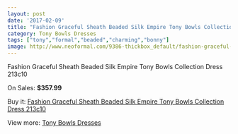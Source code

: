 ```yaml
---
layout: post
date: '2017-02-09'
title: "Fashion Graceful Sheath Beaded Silk Empire Tony Bowls Collection Dress 213c10"
category: Tony Bowls Dresses
tags: ["tony","formal","beaded","charming","bonny"]
image: http://www.neoformal.com/9386-thickbox_default/fashion-graceful-sheath-beaded-silk-empire-tony-bowls-collection-dress-213c10.jpg
---
```

Fashion Graceful Sheath Beaded Silk Empire Tony Bowls Collection Dress 213c10

On Sales: **$357.99**
<a href="https://www.neoformal.com/en/tony-bowls-dresses/3249-fashion-graceful-sheath-beaded-silk-empire-tony-bowls-collection-dress-213c10.html"><amp-img layout="responsive" width="600" height="600" src="//www.neoformal.com/9386-thickbox_default/fashion-graceful-sheath-beaded-silk-empire-tony-bowls-collection-dress-213c10.jpg" alt="Fashion Graceful Sheath Beaded Silk Empire Tony Bowls Collection Dress 213c10 0" /></a>
<a href="https://www.neoformal.com/en/tony-bowls-dresses/3249-fashion-graceful-sheath-beaded-silk-empire-tony-bowls-collection-dress-213c10.html"><amp-img layout="responsive" width="600" height="600" src="//www.neoformal.com/9392-thickbox_default/fashion-graceful-sheath-beaded-silk-empire-tony-bowls-collection-dress-213c10.jpg" alt="Fashion Graceful Sheath Beaded Silk Empire Tony Bowls Collection Dress 213c10 1" /></a>
<a href="https://www.neoformal.com/en/tony-bowls-dresses/3249-fashion-graceful-sheath-beaded-silk-empire-tony-bowls-collection-dress-213c10.html"><amp-img layout="responsive" width="600" height="600" src="//www.neoformal.com/9391-thickbox_default/fashion-graceful-sheath-beaded-silk-empire-tony-bowls-collection-dress-213c10.jpg" alt="Fashion Graceful Sheath Beaded Silk Empire Tony Bowls Collection Dress 213c10 2" /></a>
<a href="https://www.neoformal.com/en/tony-bowls-dresses/3249-fashion-graceful-sheath-beaded-silk-empire-tony-bowls-collection-dress-213c10.html"><amp-img layout="responsive" width="600" height="600" src="//www.neoformal.com/9390-thickbox_default/fashion-graceful-sheath-beaded-silk-empire-tony-bowls-collection-dress-213c10.jpg" alt="Fashion Graceful Sheath Beaded Silk Empire Tony Bowls Collection Dress 213c10 3" /></a>
<a href="https://www.neoformal.com/en/tony-bowls-dresses/3249-fashion-graceful-sheath-beaded-silk-empire-tony-bowls-collection-dress-213c10.html"><amp-img layout="responsive" width="600" height="600" src="//www.neoformal.com/9389-thickbox_default/fashion-graceful-sheath-beaded-silk-empire-tony-bowls-collection-dress-213c10.jpg" alt="Fashion Graceful Sheath Beaded Silk Empire Tony Bowls Collection Dress 213c10 4" /></a>
<a href="https://www.neoformal.com/en/tony-bowls-dresses/3249-fashion-graceful-sheath-beaded-silk-empire-tony-bowls-collection-dress-213c10.html"><amp-img layout="responsive" width="600" height="600" src="//www.neoformal.com/9388-thickbox_default/fashion-graceful-sheath-beaded-silk-empire-tony-bowls-collection-dress-213c10.jpg" alt="Fashion Graceful Sheath Beaded Silk Empire Tony Bowls Collection Dress 213c10 5" /></a>
<a href="https://www.neoformal.com/en/tony-bowls-dresses/3249-fashion-graceful-sheath-beaded-silk-empire-tony-bowls-collection-dress-213c10.html"><amp-img layout="responsive" width="600" height="600" src="//www.neoformal.com/9387-thickbox_default/fashion-graceful-sheath-beaded-silk-empire-tony-bowls-collection-dress-213c10.jpg" alt="Fashion Graceful Sheath Beaded Silk Empire Tony Bowls Collection Dress 213c10 6" /></a>

Buy it: [Fashion Graceful Sheath Beaded Silk Empire Tony Bowls Collection Dress 213c10](https://www.neoformal.com/en/tony-bowls-dresses/3249-fashion-graceful-sheath-beaded-silk-empire-tony-bowls-collection-dress-213c10.html "Fashion Graceful Sheath Beaded Silk Empire Tony Bowls Collection Dress 213c10")

View more: [Tony Bowls Dresses](https://www.neoformal.com/en/33-tony-bowls-dresses "Tony Bowls Dresses")